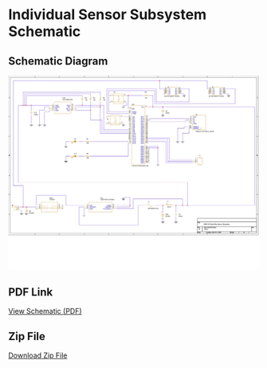# Individual Sensor Subsystem Schematic 

## Schematic Diagram
![Schematic](images/SCEMATIC_FINAL_PCB.jpg)


## **PDF Link**  
[View Schematic (PDF)](images/SCEMATIC_FINAL_PCB.pdf)

## **Zip File**
[Download Zip File](images/SensorSubsystemDD.zip)

